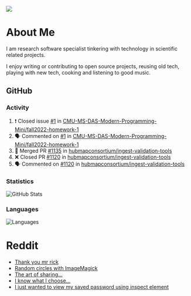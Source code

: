 ![](https://komarev.com/ghpvc/?username=icaoberg)

# About Me
I am research software specialist tinkering with technology in scientific related projects.

I enjoy writing or contributing to open source projects, reusing old tech, playing with new tech, cooking and listening to good music.

## GitHub
### Activity
<!--START_SECTION:activity-->
1. ❗️ Closed issue [#1](https://github.com/CMU-MS-DAS-Modern-Programming-Mini/fall2022-homework-1/issues/1) in [CMU-MS-DAS-Modern-Programming-Mini/fall2022-homework-1](https://github.com/CMU-MS-DAS-Modern-Programming-Mini/fall2022-homework-1)
2. 🗣 Commented on [#1](https://github.com/CMU-MS-DAS-Modern-Programming-Mini/fall2022-homework-1/issues/1) in [CMU-MS-DAS-Modern-Programming-Mini/fall2022-homework-1](https://github.com/CMU-MS-DAS-Modern-Programming-Mini/fall2022-homework-1)
3. 🎉 Merged PR [#1135](https://github.com/hubmapconsortium/ingest-validation-tools/pull/1135) in [hubmapconsortium/ingest-validation-tools](https://github.com/hubmapconsortium/ingest-validation-tools)
4. ❌ Closed PR [#1120](https://github.com/hubmapconsortium/ingest-validation-tools/pull/1120) in [hubmapconsortium/ingest-validation-tools](https://github.com/hubmapconsortium/ingest-validation-tools)
5. 🗣 Commented on [#1120](https://github.com/hubmapconsortium/ingest-validation-tools/issues/1120) in [hubmapconsortium/ingest-validation-tools](https://github.com/hubmapconsortium/ingest-validation-tools)
<!--END_SECTION:activity-->

### Statistics
![GitHub Stats](https://github-readme-stats.vercel.app/api?username=icaoberg&count_private=true&show_icons=true)

### Languages
![Languages](https://github-readme-stats.vercel.app/api/top-langs/?username=icaoberg&show_icons=true&langs_count=10&hide=HTML,CSS,M)

# Reddit
<!-- BLOG-POST-LIST:START -->
- [Thank you mr rick](https://www.reddit.com/r/u_icaoberg/comments/pvvwci/thank_you_mr_rick/)
- [Random circles with ImageMagick](https://www.reddit.com/r/u_icaoberg/comments/p04t90/random_circles_with_imagemagick/)
- [The art of sharing...](https://www.reddit.com/r/u_icaoberg/comments/oyp9pc/the_art_of_sharing/)
- [I know what I choose…](https://www.reddit.com/r/u_icaoberg/comments/oyoolb/i_know_what_i_choose/)
- [I just wanted to view my saved password using inspect element](https://www.reddit.com/r/u_icaoberg/comments/oyol4r/i_just_wanted_to_view_my_saved_password_using/)
<!-- BLOG-POST-LIST:END -->
